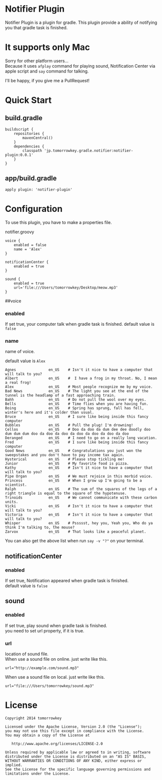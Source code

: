 Notifier Plugin
=================

Notifier Plugin is a plugin for gradle.
This plugin provide a ability of notifying you that gradle task is finished.

# It supports only Mac
Sorry for other platform users...  
Because it uses `afplay` command for playing sound, Notification Center via apple script and `say` command for talking.  

I'll be happy, if you give me a PullRequest!

# Quick Start

## build.gradle
```
buildscript {
    repositories {
        mavenCentral()
    }
    dependencies {
        classpath 'jp.tomorrowkey.gradle.notifier:notifier-plugin:0.0.1'
    }
}
```
## app/build.gradle
```
apply plugin: 'notifier-plugin'
```

# Configuration
To use this plugin, you have to make a properties file.

notifier.groovy
```
voice {
    enabled = false
    name = 'Alex'
}

notificationCenter {
    enabled = true
}

sound {
    enabled = true
    url='file:///Users/tomorrowkey/Desktop/meow.mp3'
}
```

##voice
### enabled
If set true, your computer talk when gradle task is finished.
default value is `false`

### name
name of voice.

default value is `Alex`

```
Agnes               en_US    # Isn't it nice to have a computer that will talk to you?
Albert              en_US    #  I have a frog in my throat. No, I mean a real frog!
Alex                en_US    # Most people recognize me by my voice.
Bad News            en_US    # The light you see at the end of the tunnel is the headlamp of a fast approaching train.
Bahh                en_US    # Do not pull the wool over my eyes.
Bells               en_US    # Time flies when you are having fun.
Boing               en_US    # Spring has sprung, fall has fell, winter's here and it's colder than usual.
Bruce               en_US    # I sure like being inside this fancy computer
Bubbles             en_US    # Pull the plug! I'm drowning!
Cellos              en_US    # Doo da doo da dum dee dee doodly doo dum dum dum doo da doo da doo da doo da doo da doo da doo
Deranged            en_US    # I need to go on a really long vacation.
Fred                en_US    # I sure like being inside this fancy computer
Good News           en_US    # Congratulations you just won the sweepstakes and you don't have to pay income tax again.
Hysterical          en_US    # Please stop tickling me!
Junior              en_US    # My favorite food is pizza.
Kathy               en_US    # Isn't it nice to have a computer that will talk to you?
Pipe Organ          en_US    # We must rejoice in this morbid voice.
Princess            en_US    # When I grow up I'm going to be a scientist.
Ralph               en_US    # The sum of the squares of the legs of a right triangle is equal to the square of the hypotenuse.
Trinoids            en_US    # We cannot communicate with these carbon units.
Vicki               en_US    # Isn't it nice to have a computer that will talk to you?
Victoria            en_US    # Isn't it nice to have a computer that will talk to you?
Whisper             en_US    # Pssssst, hey you, Yeah you, Who do ya think I'm talking to, the mouse?
Zarvox              en_US    # That looks like a peaceful planet.
```

You can also get the above list when run `say -v "?"` on your terminal.

## notificationCenter
### enabled
If set true, Notification appeared when gradle task is finished.  
default value is `false`

## sound
### enabled
If set true, play sound when gradle task is finished.  
you need to set url property, if it is true.

### url
location of sound file.  
When use a sound file on online. just write like this.
```
url="http://example.com/sound.mp3"
```
When use a sound file on local. just write like this.
```
url="file:///Users/tomorrowkey/sound.mp3"
```

# License
```
Copyright 2014 tomorrowkey

Licensed under the Apache License, Version 2.0 (the "License");
you may not use this file except in compliance with the License.
You may obtain a copy of the License at

   http://www.apache.org/licenses/LICENSE-2.0

Unless required by applicable law or agreed to in writing, software
distributed under the License is distributed on an "AS IS" BASIS,
WITHOUT WARRANTIES OR CONDITIONS OF ANY KIND, either express or implied.
See the License for the specific language governing permissions and
limitations under the License.
```
